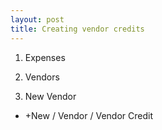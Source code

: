 ```yaml
---
layout: post
title: Creating vendor credits
--- 
```



1. Expenses
2. Vendors

3. New Vendor

- +New / Vendor / Vendor Credit














